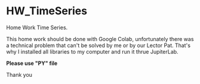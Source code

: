 # HW_TimeSeries
Home Work Time Series.

This home work should be done with Google Colab, unfortunately there was a technical problem that can't be solved by me or by our Lector Pat. That's why I installed all libraries to my computer and run it thrue JupiterLab.

<b>Please use "PY" file </b>

Thank you
